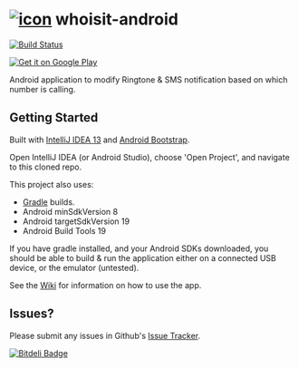 [![icon](https://raw.github.com/mitch-b/whoisit-android/master/app/src/main/res/drawable-mdpi/ic_launcher.png)](#-whoisit-android) whoisit-android
===============
[![Build Status](https://travis-ci.org/mitch-b/whoisit-android.png?branch=master)](https://travis-ci.org/mitch-b/whoisit-android)

[![Get it on Google Play](https://developer.android.com/images/brand/en_generic_rgb_wo_45.png)](https://play.google.com/store/apps/details?id=com.mitchbarry.android.whoisit)

Android application to modify Ringtone & SMS notification based on which number is calling.

Getting Started
--------------

Built with [IntelliJ IDEA 13](http://jetbrains.com/idea/) and [Android Bootstrap](http://androidbootstrap.com).

Open IntelliJ IDEA (or Android Studio), choose 'Open Project', and navigate to this cloned repo.

This project also uses:

- [Gradle](http://gradle.org/) builds.
- Android minSdkVersion 8
- Android targetSdkVersion 19
- Android Build Tools 19

If you have gradle installed, and your Android SDKs downloaded, you should be able to build & run the application either on a connected USB device, or the emulator (untested).

See the [Wiki](https://github.com/mitch-b/whoisit-android/wiki) for information on how to use the app.

Issues?
--------------
Please submit any issues in Github's [Issue Tracker](http://github.com/mitch-b/whoisit-android/issues).

[![Bitdeli Badge](https://d2weczhvl823v0.cloudfront.net/mitch-b/whoisit-android/trend.png)](https://bitdeli.com/free "Bitdeli Badge")

